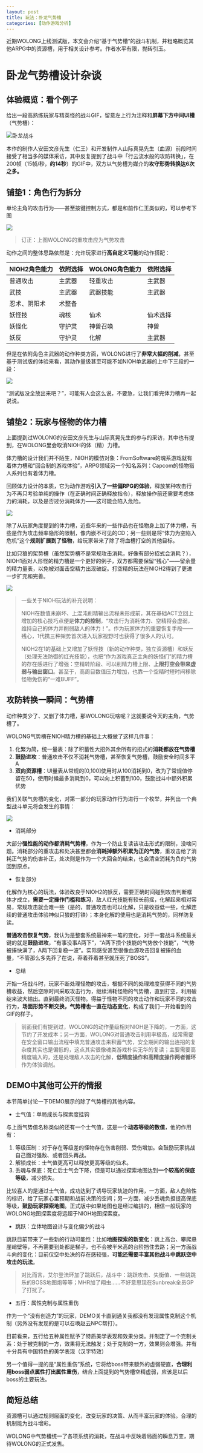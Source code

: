 ```yaml
---
layout: post
title: 玩法：卧龙气势槽
categories: [动作游戏分析]
---
```


近期WOLONG上线测试版，本文会介绍“基于气势槽”的战斗机制，并粗略概览其他ARPG中的资源槽，用于相关设计参考。作者水平有限，抛砖引玉。


# 卧龙气势槽设计杂谈


## 体验概览：看个例子

给出一段高熟练玩家与精英怪的战斗GIF，留意左上行为注释和**屏幕下方中间UI槽**（气势槽）：

![卧龙战斗](https://lh3.googleusercontent.com/pw/AL9nZEUOLFUN86wW4whMJg9Hcz5KgVhaDi0lvCf1_GpF8UfpHB5X12sPXHYbUYrROuNjDo4mV39GCzSM_unysFMTS6NeIarbttaxaXEWaACiFyvm_ZYg8v_Pnb0dgTgQnlRkP-56szV0PUzVq1VG7vlyfxoEcA=w999-h582-no)

本作的制作人安田文彦先生（仁王）和开发制作人山际真晃先生（血源）前段时间接受了相当多的媒体采访，其中反复提到了战斗中「行云流水般的攻防转换」，在200帧（15帧/秒，**约14秒**）的GIF中，双方以气势槽为媒介的**攻守形势转换达6次之多。**


## 铺垫1：角色行为拆分

单论主角的攻击行为——甚至按键控制方式，都是和前作仁王类似的，可以参考下图

![](/assets/img/gameplay/wolong/2.png)

> 订正：上图WOLONG的重攻击应为气势攻击

动作之间的整体思路依然是：允许玩家进行**高自定义可能**的动作搭配：

|NIOH2角色能力|依附选择|WOLONG角色能力|依附选择|
|--|--|--|--|
|普通攻击|主武器|轻重攻击|主武器|
|武技|主武器|武器技能|主武器|
|忍术、阴阳术|术整备|||
|妖怪技|魂核|仙术|仙术选择|
|妖怪化|守护灵|神兽召唤|神兽|
|妖反|守护灵|化解|主武器|

但是在依附角色主武器的动作种类方面，WOLONG进行了**非常大幅的削减**，甚至基于测试版的体验来看，其动作量级甚至可能不如NIOH单武器的上中下三段的一段：

![](/assets/img/gameplay/wolong/3.png)

“测试版没全放出来吧？”，可能有人会这么说，不要急，让我们看完体力槽再一起说说。


## 铺垫2：玩家与怪物的体力槽

上面提到过WOLONG的安田文彦先生与山际真晃先生的参与的采访，其中也有提到，在WOLONG里会取消NIOH的体（精）力槽。

体力槽的设计我们并不陌生，NIOH的模仿对象：FromSoftware的魂系游戏就有着体力槽和“回合制的游戏体验”，ARPG领域另一个知名系列：Capcom的怪物猎人系列也有着体力槽。

回顾体力设计的本质，它为动作游戏**引入了一些偏RPG的体验**，释放某种攻击行为不再只考验单纯的操作（在正确时间正确释放指令），释放操作前还需要考虑体力的消耗，以及是否过分消耗体力——这可能会陷入危险。

![](/assets/img/gameplay/wolong/4.png)


除了从玩家角度提到的体力槽，近些年来的一些作品也在怪物身上加了体力槽，有些是作为攻击频率隐形的限制，像内嵌不可见的CD；另一些则是将“体力为空陷入危机”这个**规则扩展到了怪物**，给玩家带来了除了将血槽打空的其他目标。


比如只狼的架势槽（虽然架势槽不是常规攻击消耗，好像有部分招式会消耗？），NIOH1面对人形怪的精力槽是一个更好的例子，双方都需要保留“残心”——留余量的精力量表，以免被对面击空精力出现破绽。打空精的玩法在NIOH2得到了更进一步扩充和完善。

![](/assets/img/gameplay/wolong/5.png)

> 一些关于NIOH玩法的补充说明：
>
> NIOH在数值未崩坏、上混沌削精输出流程未形成前，其在基础ACT立回上增加的核心技巧点便是**体力的控制**，“攻击行为消耗体力、空精将会虚弱，维持自己的体力并削弱敌人的体力！”。作为玩家体力的重要恢复手段——残心，1代携三种架势首次进入玩家视野时也获得了很多人的认可。
>
> NIOH2在1的基础上又增加了妖怪技（新的动作种类，独立资源槽）和妖反（处理无法防御的红光技能），也把“作为游戏真正主角的妖怪们”的精力槽的存在感进行了增强：空精转阶段、可以削精力槽上限、**上限打空会带来虚弱与输出窗口**。甚至于，高周目数值压力增加，也靠一个空精时短时间移除怪物免伤的“一难BUFF”。


## 攻防转换一瞬间：气势槽

动作种类少了、又删了体力槽，那WOLONG玩啥呢？这就要说今天的主角，气势槽了。

WOLONG气势槽在NIOH精力槽的基础上大概做了这样几件事：

1. 化繁为简，统一量表：除了积蓄性大招外其余所有的招式的**消耗都放在气势槽**
2. **鼓励进攻**：普通攻击不仅不消耗气势槽，甚至恢复气势槽，鼓励安全时间多平A
3. **双向资源槽**：UI量表从常规的[0,100]使用时从100消耗到0，改为了常规值停留在50，使用时候最多消耗到0，可以向上积蓄到100，鼓励战斗中额外积累优势

我们关联气势槽的变化，对第一部分的玩家动作行为进行一个枚举，并列出一个典型战斗单元将会发生的事情：

![](/assets/img/gameplay/wolong/6.jpg)

+ 消耗部分

大部分**强性能的动作都消耗气势槽**，作为一个防止复读该攻击形式的限制，没啥问题。消耗部分的重攻击和处决甚至都会**消耗掉额外积累为正的气势**，重攻击给了消耗正气势的伤害补正，处决则是作为一个大回合的结束，也会清空消耗为负的气势回到原点。

+ 恢复部分

化解作为核心的玩法，体验改良于NIOH2的妖反，需要正确时间碰到攻击判断框体才成立，**需要一定操作门槛和练习**，敌人红光技能有较长前摇，化解起来相对容易，常规攻击就会难一些（是的，普通攻击也可以化解，只是收益低一些，化解连续的普通攻击体验神似只狼的打铁）；本身化解的使用也是消耗气势的，同样防复读。

**普通攻击恢复气势**，我认为是整套系统最神来一笔的变化，对于一套战斗系统最关键的就是**鼓励进攻**，“有事没事A两下”，“A两下攒个技能的气势放个技能”，“气势被揍快满了，A两下回复稳一波”。实际感受甚至很像血源攻击回复被揍的血量，“不管那么多先莽了在说，莽着莽着甚至就压死了BOSS”。

+ 总结

开始一场战斗时，玩家不断处理怪物的攻击，根据不同的处理难度获得不同的气势槽收益，然后空隙时间采取攻击行为，继续消耗怪物的气势槽，直到打空，利用破绽来波大输出。直到最终消灭怪物。得益于怪物不同的攻击动作和玩家不同的攻击行为，**场面形势不断交换，气势槽也一直在动态变化**，构成了我们一开始看到的GIF的样子。

> 前面我们有提到过，WOLONG的动作量级相对NIOH是下降的，一方面，这节约了开发成本；另一方面，WOLONG对普通攻击利用率极高，经常需要在安全窗口输出流程中填充普通攻击来积蓄气势，安全期间的输出连招的复杂度其实也是偏低的，这点其实很像魂类游戏朴实无华的复读；主要需要高精度输入的，还是处理敌人攻击的化解，**低精度操作和高精度操作两者循环**作为体验调剂。


## DEMO中其他可公开的情报

本节简单讨论一下DEMO展示的除了气势槽的其他内容。


+ 士气值：单局成长与探索度挂钩

与上面气势值名称类似的还有一个士气值，这是一个**动态等级的数值**，他的作用有：

1. 等级压制：对于存在等级差的怪物存在伤害削弱、受伤增加。会鼓励玩家挑战自己面对强敌、或者回头再战。
2. 解锁成长：士气值更高可以释放更高等级的仙术。
3. 丢魂与保底：死亡后士气会下降，但是可以通过探索地图达到**一个较高的保底等级**，减少损失。

比较喜人的是通过士气值，成功达到了诱导玩家轨迹的作用，一方面，敌人危险性的标识，给了玩家心里预期和战前决策的空间；另一方面，减少丢魂负担提高保底等级，**鼓励玩家探索地图**。正式版中如果地图也是经过编排的，相信一般玩家的WOLONG地图探索度将远超于NIOH地图探索度。


+ 跳跃：立体地图设计与变化偏少的战斗

跳跃目前带来了一些新的行动可能性：比如**地图探索的新变化**：跳上高台、攀爬悬崖峭壁等，不再需要到处都是梯子，也不会被半米高的台阶挡住去路；另一方面战斗向的变化：目前仅空中处决的存在感较强，**可能还需要丰富其他战斗中跳跃空中攻击的玩法**。

> 对比而言，艾尔登法环加了跳跃后，战斗中：跳跃攻击、失衡值、一些跳跳乐的BOSS地图炮等等；MHR加了翔虫……不好意思现在Sunbreak全员GP了打扰了。


+ 五行：属性克制与属性重伤

作为一个“没有创造力”的玩家，DEMO关卡直到通关我都没有发现属性克制这个机制（另外没有发现的是可以召唤赵云NPC帮打）。

目前看来，五行给五种属性赋予了特质美学表现和效果分类。并制定了一个克制关系：处于被克制的一方，效果将无法触发；处于克制的一方，效果则会增强。并有十分具有中国特色的美学表现（汉字特效）

另一个值得一提的是“属性重伤”系统，它将给boss带来额外的虚弱硬直，**合理利用boss弱点属性打出属性重伤**，结合上面提到的气势槽空精虚弱，应该是以后boss的主要玩法。


<!-- ## 其他ARPG的资源槽

本节想简要谈一下其他ARPG的资源槽，仅仅简要概览一下，可用作后续比较参考，暂时是打算鸽了。

+ 魂类（黑魂3、恶魔之魂、艾尔登法环，变种：血缘）
+ 只狼
+ 仁王（NIOH1、NIOH2，变种：FFO）
+  -->


## 简短总结

资源槽可以通过规则层面的变化，改变玩家的决策、从而丰富玩家的体验。合理的机制能为战斗增彩。

WOLONG中气势槽统一了各项系统的消耗，在战斗中反映着局面的瞬息万变，期待WOLONG的正式发售。
